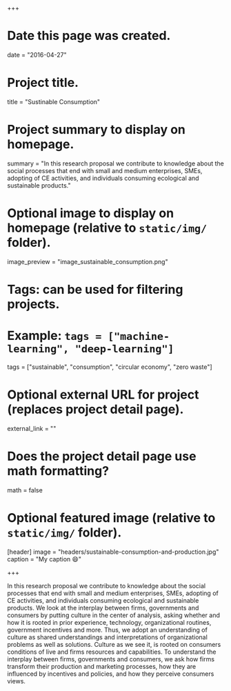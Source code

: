 +++
# Date this page was created.
date = "2016-04-27"

# Project title.
title = "Sustinable Consumption"

# Project summary to display on homepage.
summary = "In this research proposal we contribute to knowledge about the social processes that end with small and medium enterprises, SMEs, adopting of CE activities, and individuals consuming ecological and sustainable products."

# Optional image to display on homepage (relative to `static/img/` folder).
image_preview = "image_sustainable_consumption.png"

# Tags: can be used for filtering projects.
# Example: `tags = ["machine-learning", "deep-learning"]`
tags = ["sustainable", "consumption", "circular economy", "zero waste"]

# Optional external URL for project (replaces project detail page).
external_link = ""

# Does the project detail page use math formatting?
math = false

# Optional featured image (relative to `static/img/` folder).
[header]
image = "headers/sustainable-consumption-and-production.jpg"
caption = "My caption :smile:"

+++

In this research proposal we contribute to knowledge about the social processes that end with small and medium enterprises, SMEs, adopting of CE activities, and individuals consuming ecological and sustainable products. We look at the interplay between firms, governments and consumers by putting culture in the center of analysis, asking whether and how it is rooted in prior experience, technology, organizational routines, government incentives and more. Thus, we adopt an understanding of culture as shared understandings and interpretations of organizational problems as well as solutions. Culture as we see it, is rooted on consumers conditions of live and firms resources and capabilities. To understand the interplay between firms, governments and consumers, we ask how firms transform their production and marketing processes, how they are influenced by incentives and policies, and how they perceive consumers views.


